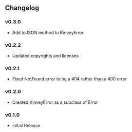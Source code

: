 ## Changelog

### v0.3.0
* Add toJSON method to KinveyError

### v0.2.2
* Updated copyrights and licenses

### v0.2.1
* Fixed NotFound error to be a 404 rather than a 400 error

### v0.2.0
* Created KinveyError as a subclass of Error

### v0.1.0
* Initail Release
